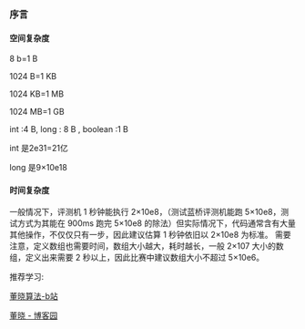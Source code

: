 ### 序言

#### 空间复杂度

8 b=1 B

1024 B=1 KB

1024 KB=1 MB

1024 MB=1 GB

int :4 B, long : 8 B ,  boolean :1 B

int 是2e31=21亿

long 是9×10e18

#### 时间复杂度

一般情况下，评测机 1 秒钟能执行 2×10e8，（测试蓝桥评测机能跑 5×10e8，测试方式为其能在 900ms 跑完 5×10e8 的除法）但实际情况下，代码通常含有大量其他操作，不仅仅只有一步，因此建议估算 1 秒钟依旧以 2×10e8 为标准。
需要注意，定义数组也需要时间，数组大小越大，耗时越长，一般 2×107 大小的数组，定义出来需要 2 秒以上，因此比赛中建议数组大小不超过 5×10e6。

推荐学习:

[董晓算法-b站](https://space.bilibili.com/517494241)

[董晓 - 博客园](https://www.cnblogs.com/dx123)

